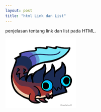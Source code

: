```yaml
---
layout: post
title: "html Link dan List"
---
```


penjelasan tentang link dan list pada HTML.

![html link dan list](/assets/images/glavenus.png)